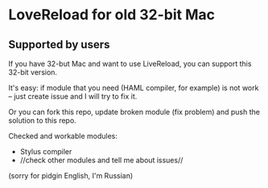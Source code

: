 # LoveReload for old 32-bit Mac
## Supported by users

If you have 32-but Mac and want to use LiveReload, you can support this 32-bit version.

It's easy: if module that you need (HAML compiler, for example) is not work – just create issue and I will try to fix it.

Or you can fork this repo, update broken module (fix problem) and push the solution to this repo.

Checked and workable modules:

- Stylus compiler
- //check other modules and tell me about issues//

(sorry for pidgin English, I'm Russian)